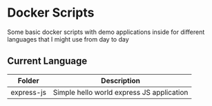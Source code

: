 # Docker Scripts

Some basic docker scripts with demo applications inside for different languages that I might use from day to day

## Current Language

| Folder | Description |
|---|---|
| express-js | Simple hello world express JS application |
